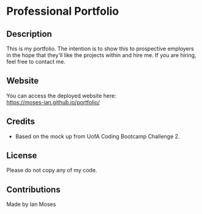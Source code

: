 # Professional Portfolio

## Description

This is my portfolio. The intention is to show this to prospective employers in the hope that they'll like the projects within and hire me. If you are hiring, feel free to contact me.

## Website

You can access the deployed website here:
<br>
https://moses-ian.github.io/portfolio/

## Credits

* Based on the mock up from UofA Coding Bootcamp Challenge 2.

## License

Please do not copy any of my code.

## Contributions

Made by Ian Moses